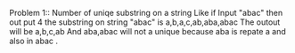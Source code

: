 Problem 1::
Number of uniqe substring on a string Like if Input "abac" then out put 4
the substring on string "abac" is a,b,a,c,ab,aba,abac
The outout will be a,b,c,ab And aba,abac will not a unique because aba is repate a and also in abac .
